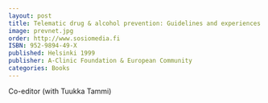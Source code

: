 ```yaml
---
layout: post
title: Telematic drug & alcohol prevention: Guidelines and experiences from Prevnet Euro
image: prevnet.jpg
order: http://www.sosiomedia.fi
ISBN: 952-9894-49-X
published: Helsinki 1999
publisher: A-Clinic Foundation & European Community
categories: Books
---
```


Co-editor (with Tuukka Tammi)

